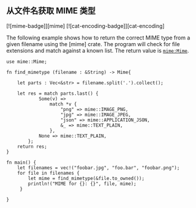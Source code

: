 ## 从文件名获取 MIME 类型

[![mime-badge]][mime] [![cat-encoding-badge]][cat-encoding]

The following example shows how to return the correct MIME type from a given
filename using the [mime] crate.  The program will check for file extensions
and match against a known list.  The return value is [`mime:Mime`].

```rust,edition2018
use mime::Mime;

fn find_mimetype (filename : &String) -> Mime{

    let parts : Vec<&str> = filename.split('.').collect();

    let res = match parts.last() {
            Some(v) =>
                match *v {
                    "png" => mime::IMAGE_PNG,
                    "jpg" => mime::IMAGE_JPEG,
                    "json" => mime::APPLICATION_JSON,
                    &_ => mime::TEXT_PLAIN,
                },
            None => mime::TEXT_PLAIN,
        };
    return res;
}

fn main() {
    let filenames = vec!("foobar.jpg", "foo.bar", "foobar.png");
    for file in filenames {
	    let mime = find_mimetype(&file.to_owned());
	 	println!("MIME for {}: {}", file, mime);
	 }

}
```

[`mime:Mime`]: https://docs.rs/mime/*/mime/struct.Mime.html

